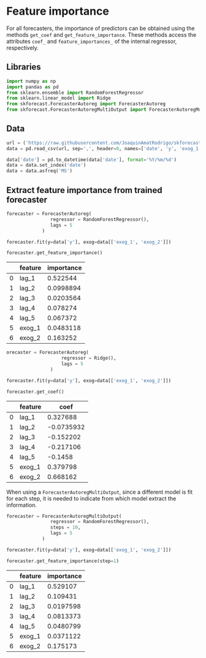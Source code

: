 # Feature importance

For all forecasters, the importance of predictors can be obtained using the methods `get_coef` and `get_feature_importance`. These methods access the attributes `coef_` and `feature_importances_` of the internal regressor, respectively.

## Libraries

``` python
import numpy as np
import pandas as pd
from sklearn.ensemble import RandomForestRegressor
from sklearn.linear_model import Ridge
from skforecast.ForecasterAutoreg import ForecasterAutoreg
from skforecast.ForecasterAutoregMultiOutput import ForecasterAutoregMultiOutput
```
## Data

``` python
url = ('https://raw.githubusercontent.com/JoaquinAmatRodrigo/skforecast/master/data/h2o_exog.csv')
data = pd.read_csv(url, sep=',', header=0, names=['date', 'y', 'exog_1', 'exog_2'])

data['date'] = pd.to_datetime(data['date'], format='%Y/%m/%d')
data = data.set_index('date')
data = data.asfreq('MS')
```

## Extract feature importance from trained forecaster


``` python
forecaster = ForecasterAutoreg(
                regressor = RandomForestRegressor(),
                lags = 5
             )

forecaster.fit(y=data['y'], exog=data[['exog_1', 'exog_2']])

forecaster.get_feature_importance()
```

|    | feature   |   importance |
|----|-----------|--------------|
|  0 | lag_1     |    0.522544  |
|  1 | lag_2     |    0.0998894 |
|  2 | lag_3     |    0.0203564 |
|  3 | lag_4     |    0.078274  |
|  4 | lag_5     |    0.067372  |
|  5 | exog_1    |    0.0483118 |
|  6 | exog_2    |    0.163252  |

``` python
orecaster = ForecasterAutoreg(
                    regressor = Ridge(),
                    lags = 5
                )

forecaster.fit(y=data['y'], exog=data[['exog_1', 'exog_2']])

forecaster.get_coef()
```

|    | feature   |       coef |
|----|-----------|------------|
|  0 | lag_1     |  0.327688  |
|  1 | lag_2     | -0.0735932 |
|  2 | lag_3     | -0.152202  |
|  3 | lag_4     | -0.217106  |
|  4 | lag_5     | -0.1458    |
|  5 | exog_1    |  0.379798  |
|  6 | exog_2    |  0.668162  |


When using a `ForecasterAutoregMultiOutput`, since a different model is fit for each step, it is needed to indicate from which model extract the information.

``` python
forecaster = ForecasterAutoregMultiOutput(
                regressor = RandomForestRegressor(),
                steps = 10,
                lags = 5
             )

forecaster.fit(y=data['y'], exog=data[['exog_1', 'exog_2']])

forecaster.get_feature_importance(step=1)
```

|    | feature   |   importance |
|----|-----------|--------------|
|  0 | lag_1     |    0.529107  |
|  1 | lag_2     |    0.109431  |
|  2 | lag_3     |    0.0197598 |
|  3 | lag_4     |    0.0813373 |
|  4 | lag_5     |    0.0480799 |
|  5 | exog_1    |    0.0371122 |
|  6 | exog_2    |    0.175173  |